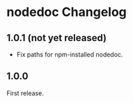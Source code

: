 # nodedoc Changelog

## 1.0.1 (not yet released)

- Fix paths for npm-installed nodedoc.


## 1.0.0

First release.

